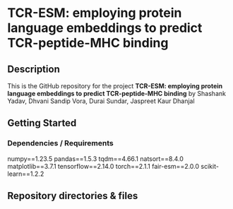 # TCR-ESM: employing protein language embeddings to predict TCR-peptide-MHC binding

## Description

This is the GitHub repository for the project **TCR-ESM: employing protein language embeddings to predict TCR-peptide-MHC
binding** by Shashank Yadav, Dhvani Sandip Vora, Durai Sundar, Jaspreet Kaur Dhanjal

## Getting Started

### Dependencies / Requirements
numpy==1.23.5
pandas==1.5.3
tqdm==4.66.1
natsort==8.4.0
matplotlib==3.7.1
tensorflow==2.14.0
torch==2.1.1
fair-esm==2.0.0
scikit-learn==1.2.2

## Repository directories & files
